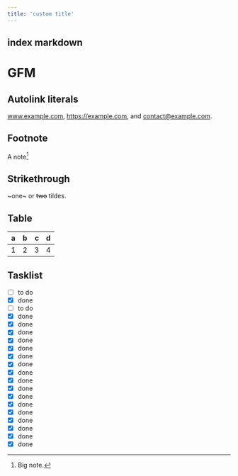```yaml
---
title: 'custom title'
---
```


## index markdown


# GFM

## Autolink literals

www.example.com, https://example.com, and contact@example.com.

## Footnote

A note[^1]

[^1]: Big note.

## Strikethrough

~one~ or ~~two~~ tildes.

## Table

| a   | b   |   c |  d  |
| --- | :-- | --: | :-: |
| 1   | 2   |   3 |  4  |

## Tasklist

- [ ] to do
- [x] done
- [ ] to do
- [x] done
- [x] done
- [x] done
- [x] done
- [x] done
- [x] done
- [x] done
- [x] done
- [x] done
- [x] done
- [x] done
- [x] done
- [x] done
- [x] done
- [x] done
- [x] done
- [x] done